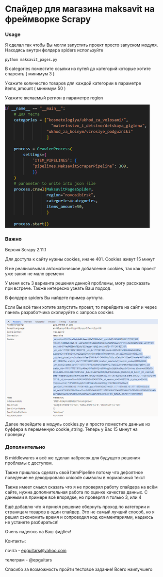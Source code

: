 # Спайдер для магазина maksavit на фреймворке Scrapy

### **Usage**

Я сделал так чтобы Вы могли запустить проект просто запуском модуля. Находясь внутри фолдера spiders используйте

```
python maksavit_pages.py
```

В categories поместите ссылки из путей до категорий которые хотите спарсить ( минимум 3 )

Укажите количество товаров для каждой категории в параметре items_amount ( минимум 50 )

Укажите желаемый регион в параметре region

![1711579103800](image/Readme/1711579103800.png)

### Важно

Версия Scrapy 2.11.1

Для доступа к сайту нужны cookies, иначе 401. Cookies живут 15 минут

Я не реализовывал автоматическое добавление cookies, так как проект уже занял не мало времени

У меня есть 3 варианта решения данной проблемы, могу рассказать при встрече. Также интересно узнать Ваш подход.

В фолдере spiders Вы найдете пример аутпута.

Если Вы всё таки хотите запустить проект, то перейдите на сайт и через панель разработчика скопируйте с запроса cookies

![1711579483623](image/Readme/1711579483623.png)

Далее перейдите в модуль cookies.py и просто поместите данные из буффера в переменную cookie_string. Теперь у Вас 15 минут на проверку

### **Дополнительно**

В middlewares я всё же сделал набросок для будущего решения проблемы с доступом.

Также пришлось сделать свой ItemPipeline потому что дефолтное поведение не декодировало unicode символы в нормальный текст

Также имеет смысл сказать что я не проверял работу спайдера на всём сайте, нужна дополнительная работа по оценке качества данных. С данными в примере всё впорядке, но проверял я только 3, или 4 

Ещё добавлю что я принял решение обернуть проход по категории и страницам товаров в один спайдер. Это не самый лучший способ, но я решил сэкономить время и сопроводил код комментариями, надеюсь не устанете разбираться!

Очень надеюсь на Ваш фидбек!

Контакты:

почта - epguitars@yahoo.com

телеграм - @epguitars

Спасибо за возможность пройти тестовое задание! Всего наилучшего
